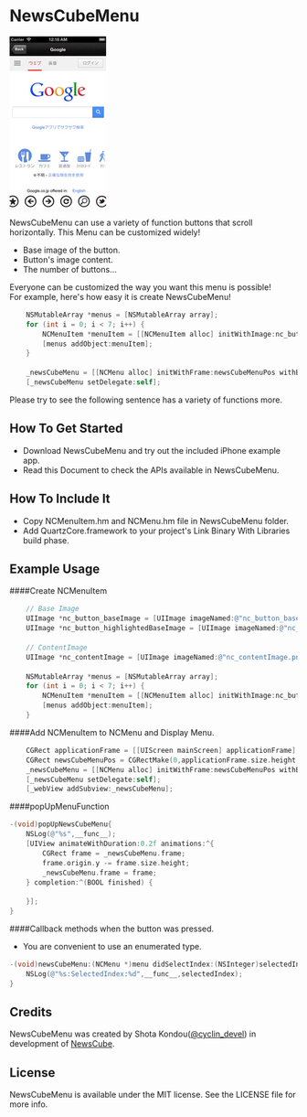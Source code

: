 NewsCubeMenu
============

![screenshot](https://github.com/kadoya-cyclin/NewsCubeMenu/blob/develop/NewsCubeMenu/ScreenShots/newscubemenu.jpg?raw=true "ScreenShot")
    
NewsCubeMenu can use a variety of function buttons that scroll horizontally.
This Menu can be customized widely!  
- Base image of the button.
- Button's image content.
- The number of buttons...  

Everyone can be customized the way you want this menu is possible!  
For example, here's how easy it is create NewsCubeMenu!
```objectivec
    NSMutableArray *menus = [NSMutableArray array];
    for (int i = 0; i < 7; i++) {
        NCMenuItem *menuItem = [[NCMenuItem alloc] initWithImage:nc_button_baseImage highlightedImage:nc_button_highlightedBaseImage ContentImage:nc_contentImage highlightedContentImage:nc_contentImage];
        [menus addObject:menuItem];
    }

    _newsCubeMenu = [[NCMenu alloc] initWithFrame:newsCubeMenuPos withBackgroundColor:[UIColor clearColor] menuItems:menus];
    [_newsCubeMenu setDelegate:self];
```
Please try to see the following sentence has a variety of functions more.

How To Get Started
---------------------
+ Download NewsCubeMenu and try out the included iPhone example app.
+ Read this Document to check the APIs available in NewsCubeMenu.

How To Include It
---------------------
+ Copy NCMenuItem.hm and NCMenu.hm file in NewsCubeMenu folder.
+ Add QuartzCore.framework to your project's Link Binary With Libraries build phase.


Example Usage
----------------
####Create NCMenuItem
````objectivec
    // Base Image
    UIImage *nc_button_baseImage = [UIImage imageNamed:@"nc_button_baseImage.png"];
    UIImage *nc_button_highlightedBaseImage = [UIImage imageNamed:@"nc_button_highlightedImage.png"];
    
    // ContentImage
    UIImage *nc_contentImage = [UIImage imageNamed:@"nc_contentImage.png"];
    
    NSMutableArray *menus = [NSMutableArray array];
    for (int i = 0; i < 7; i++) {
        NCMenuItem *menuItem = [[NCMenuItem alloc] initWithImage:nc_button_baseImage highlightedImage:nc_button_highlightedBaseImage ContentImage:nc_contentImage highlightedContentImage:nc_contentImage];
        [menus addObject:menuItem];
    }
````

####Add NCMenuItem to NCMenu and Display Menu.
````objectivec
    CGRect applicationFrame = [[UIScreen mainScreen] applicationFrame];
    CGRect newsCubeMenuPos = CGRectMake(0,applicationFrame.size.height, applicationFrame.size.width, 70);
    _newsCubeMenu = [[NCMenu alloc] initWithFrame:newsCubeMenuPos withBackgroundColor:[UIColor clearColor] menuItems:menus];
    [_newsCubeMenu setDelegate:self];
    [_webView addSubview:_newsCubeMenu];
````

####popUpMenuFunction
````objectivec
-(void)popUpNewsCubeMenu{
    NSLog(@"%s",__func__);
    [UIView animateWithDuration:0.2f animations:^{
        CGRect frame = _newsCubeMenu.frame;
        frame.origin.y -= frame.size.height;
        _newsCubeMenu.frame = frame;
    } completion:^(BOOL finished) {
        
    }];
}
````

####Callback methods when the button was pressed.
+ You are convenient to use an enumerated type.  

````objectivec
-(void)newsCubeMenu:(NCMenu *)menu didSelectIndex:(NSInteger)selectedIndex{
    NSLog(@"%s:SelectedIndex:%d",__func__,selectedIndex);
}
````

Credits
-----------
NewsCubeMenu was created by Shota Kondou([@cyclin_devel](https://twitter.com/cyclin_devel)) in development of [NewsCube](https://itunes.apple.com/jp/app/hua-tinonyusuwoo-jieke-newscube/id583726443?mt=8).

License
----------
NewsCubeMenu is available under the MIT license. See the LICENSE file for more info.
